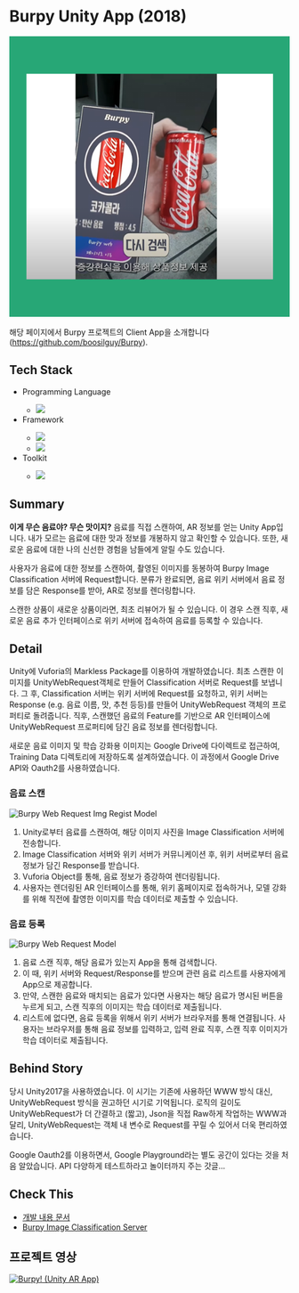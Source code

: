 <h1>Burpy Unity App (2018)</h1>

![title](./main.png)

해당 페이지에서 Burpy 프로젝트의 Client App을 소개합니다 (https://github.com/boosilguy/Burpy).

<h2>Tech Stack</h2>
<ul>
  <li>Programming Language</li>
  <ul>
    <li><img src="https://img.shields.io/badge/C Sharp-239120?style=flat-square&logo=c-sharp&logoColor=white"/></li>
  </ul>
  <li>Framework</li>
  <ul>
    <li><img src="https://img.shields.io/badge/Vuforia-000000?style=flat-square&logo=Unity&logoColor=white"/></li>
    <li><img src="https://img.shields.io/badge/Android-3ddc84?style=flat-square&logo=Android&logoColor=white"/></li></li>
  </ul>
  <li>Toolkit</li>
  <ul>
    <li><img src="https://img.shields.io/badge/Unity-000000?style=flat-square&logo=Unity&logoColor=white"/></li>
  </ul>
</ul>

<h2>Summary</h2>
<p><b>이게 무슨 음료야? 무슨 맛이지?</b> 음료를 직접 스캔하여, AR 정보를 얻는 Unity App입니다. 내가 모르는 음료에 대한 맛과 정보를 개봉하지 않고 확인할 수 있습니다. 또한, 새로운 음료에 대한 나의 신선한 경험을 남들에게 알릴 수도 있습니다.</p>
<p>사용자가 음료에 대한 정보를 스캔하여, 촬영된 이미지를 동봉하여 Burpy Image Classification 서버에 Request합니다. 분류가 완료되면, 음료 위키 서버에서 음료 정보를 담은 Response를 받아, AR로 정보를 렌더링합니다.</p>
<p>스캔한 상품이 새로운 상품이라면, 최초 리뷰어가 될 수 있습니다. 이 경우 스캔 직후, 새로운 음료 추가 인터페이스로 위키 서버에 접속하여 음료를 등록할 수 있습니다.</p>

<h2>Detail</h2>
<p>Unity에 Vuforia의 Markless Package를 이용하여 개발하였습니다. 최초 스캔한 이미지를 UnityWebRequest객체로 만들어 Classification 서버로 Request를 보냅니다. 그 후, Classification 서버는 위키 서버에 Request를 요청하고, 위키 서버는 Response (e.g. 음료 이름, 맛, 추천 등등)를 만들어 UnityWebRequest 객체의 프로퍼티로 돌려줍니다. 직후, 스캔했던 음료의 Feature를 기반으로 AR 인터페이스에 UnityWebRequest 프로퍼티에 담긴 음료 정보를 렌더링합니다.</p>
<p>새로운 음료 이미지 및 학습 강화용 이미지는 Google Drive에 다이렉트로 접근하여, Training Data 디렉토리에 저장하도록 설계하였습니다. 이 과정에서 Google Drive API와 Oauth2를 사용하였습니다.

<h3>음료 스캔</h3>

![Burpy Web Request Img Regist Model](https://user-images.githubusercontent.com/30020288/115040355-50442800-9f0c-11eb-8be4-e726e6cad2f6.png)

<ol>
  <li>Unity로부터 음료를 스캔하여, 해당 이미지 사진을 Image Classification 서버에 전송합니다.</li>
  <li>Image Classification 서버와 위키 서버가 커뮤니케이션 후, 위키 서버로부터 음료 정보가 담긴 Response를 받습니다.</li>
  <li>Vuforia Object를 통해, 음료 정보가 증강하여 렌더링됩니다.</li>
  <li>사용자는 렌더링된 AR 인터페이스를 통해, 위키 홈페이지로 접속하거나, 모델 강화를 위해 직전에 촬영한 이미지를 학습 데이터로 제출할 수 있습니다.</li>
</ol>

<h3>음료 등록</h3>

![Burpy Web Request Model](https://user-images.githubusercontent.com/30020288/115040366-52a68200-9f0c-11eb-86ab-9a30c763a08c.png)

<ol>
  <li>음료 스캔 직후, 해당 음료가 있는지 App을 통해 검색합니다.</li>
  <li>이 때, 위키 서버와 Request/Response를 받으며 관련 음료 리스트를 사용자에게 App으로 제공합니다.</li>
  <li>만약, 스캔한 음료와 매치되는 음료가 있다면 사용자는 해당 음료가 명시된 버튼을 누르게 되고, 스캔 직후의 이미지는 학습 데이터로 제출됩니다.</li>
  <li>리스트에 없다면, 음료 등록을 위해서 위키 서버가 브라우저를 통해 연결됩니다. 사용자는 브라우저를 통해 음료 정보를 입력하고, 입력 완료 직후, 스캔 직후 이미지가 학습 데이터로 제출됩니다.</li>
</ol>

<h2>Behind Story</h2>
<p>당시 Unity2017을 사용하였습니다. 이 시기는 기존에 사용하던 WWW 방식 대신, UnityWebRequest 방식을 권고하던 시기로 기억됩니다. 로직의 길이도 UnityWebRequest가 더 간결하고 (짧고), Json을 직접 Raw하게 작업하는 WWW과 달리, UnityWebRequest는 객체 내 변수로 Request를 꾸릴 수 있어서 더욱 편리하였습니다.</p>
<p>Google Oauth2를 이용하면서, Google Playground라는 별도 공간이 있다는 것을 처음 알았습니다. API 다양하게 테스트하라고 놀이터까지 주는 갓글...</p>

<h2>Check This</h2>
<ul>
  <li><a href="https://docs.google.com/document/d/17fB05skh4-5_dkhD0XkSKak9RyiePswib4cddcb-lu0/edit?usp=sharing">개발 내용 문서</a></li>
  <li><a href="https://github.com/boosilguy/BurpyICHeroku">Burpy Image Classification Server</a></li>
</ul>



<h2>프로젝트 영상</h2>

[![Burpy! (Unity AR App)](http://img.youtube.com/vi/SZdCRuuuBhg/0.jpg)](http://www.youtube.com/watch?v=SZdCRuuuBhg "Burpy!")
